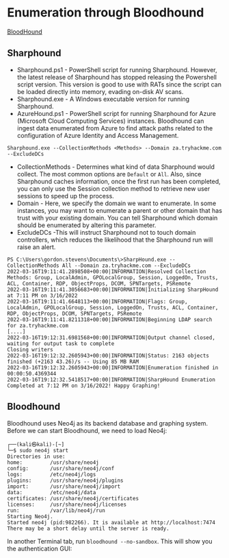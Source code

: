 # Enumeration through Bloodhound  
[BloodHound](https://github.com/BloodHoundAD/BloodHound)  

## Sharphound  
- Sharphound.ps1 - PowerShell script for running Sharphound. However, the latest release of Sharphound has stopped releasing the Powershell script version. This version is good to use with RATs since the script can be loaded directly into memory, evading on-disk AV scans.  
- Sharphound.exe - A Windows executable version for running Sharphound.  
- AzureHound.ps1 - PowerShell script for running Sharphound for Azure (Microsoft Cloud Computing Services) instances. Bloodhound can ingest data enumerated from Azure to find attack paths related to the configuration of Azure Identity and Access Management.  

`Sharphound.exe --CollectionMethods <Methods> --Domain za.tryhackme.com --ExcludeDCs`  
- CollectionMethods - Determines what kind of data Sharphound would collect. The most common options are `Default` or `All`. Also, since Sharphound caches information, once the first run has been completed, you can only use the Session collection method to retrieve new user sessions to speed up the process.  
- Domain - Here, we specify the domain we want to enumerate. In some instances, you may want to enumerate a parent or other domain that has trust with your existing domain. You can tell Sharphound which domain should be enumerated by altering this parameter.  
- ExcludeDCs -This will instruct Sharphound not to touch domain controllers, which reduces the likelihood that the Sharphound run will raise an alert.  

```
PS C:\Users\gordon.stevens\Documents\>SharpHound.exe --CollectionMethods All --Domain za.tryhackme.com --ExcludeDCs
2022-03-16T19:11:41.2898508+00:00|INFORMATION|Resolved Collection Methods: Group, LocalAdmin, GPOLocalGroup, Session, LoggedOn, Trusts, ACL, Container, RDP, ObjectProps, DCOM, SPNTargets, PSRemote
2022-03-16T19:11:41.3056683+00:00|INFORMATION|Initializing SharpHound at 7:11 PM on 3/16/2022
2022-03-16T19:11:41.6648113+00:00|INFORMATION|Flags: Group, LocalAdmin, GPOLocalGroup, Session, LoggedOn, Trusts, ACL, Container, RDP, ObjectProps, DCOM, SPNTargets, PSRemote
2022-03-16T19:11:41.8211318+00:00|INFORMATION|Beginning LDAP search for za.tryhackme.com
[....]
2022-03-16T19:12:31.6981568+00:00|INFORMATION|Output channel closed, waiting for output task to complete
Closing writers
2022-03-16T19:12:32.2605943+00:00|INFORMATION|Status: 2163 objects finished (+2163 43.26)/s -- Using 85 MB RAM
2022-03-16T19:12:32.2605943+00:00|INFORMATION|Enumeration finished in 00:00:50.4369344
2022-03-16T19:12:32.5418517+00:00|INFORMATION|SharpHound Enumeration Completed at 7:12 PM on 3/16/2022! Happy Graphing!
```  

## Bloodhound  

Bloodhound uses Neo4j as its backend database and graphing system. Before we can start Bloodhound, we need to load Neo4j:   

```
┌──(kali㉿kali)-[~]
└─$ sudo neo4j start        
Directories in use:
home:         /usr/share/neo4j
config:       /usr/share/neo4j/conf
logs:         /etc/neo4j/logs
plugins:      /usr/share/neo4j/plugins
import:       /usr/share/neo4j/import
data:         /etc/neo4j/data
certificates: /usr/share/neo4j/certificates
licenses:     /usr/share/neo4j/licenses
run:          /var/lib/neo4j/run
Starting Neo4j.
Started neo4j (pid:982266). It is available at http://localhost:7474
There may be a short delay until the server is ready.
```  
In another Terminal tab, run `bloodhound --no-sandbox`. This will show you the authentication GUI:  


